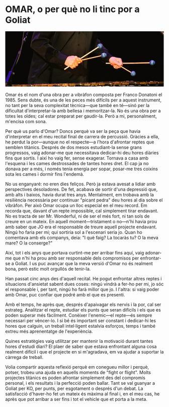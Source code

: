 # OMAR, o per què no li tinc por a Goliat

![](imatges/OMAR_imatge.jpg)

Omar és el nom d'una obra per a vibràfon composta per Franco Donatoni el 1985. Sens dubte, és una de les peces més difícils per a aquest instrument, no tant per la seva complexitat tècnica—que també en té—sinó per la dificultat d'interpretar-la amb bellesa i memoritzar-la. No és una obra per a totes les oïdes; cal estar preparat per gaudir-la. Però a mi, personalment, m'encisa com sona.

Per què us parlo d'Omar? Doncs perquè va ser la peça que havia d'interpretar en el meu recital final de carrera de percussió. Gràcies a ella, he perdut la por—aunque no el respecte—a l'hora d'afrontar reptes que semblen titànics. Després de dos mesos estudiant-la sense grans progressos, vaig adonar-me que necessitava dedicar-hi deu hores diàries fins que sortís. I així ho vaig fer, sense exagerar. Tornava a casa amb l'esquena i les cames destrossades de tantes hores dret. El cap ja no donava per a més, i només tenia energia per sopar, posar-me tres coixins sota les cames i dormir fins l'endemà.

No us enganyaré: no eren dies feliços. Però ja estava avesat a lidiar amb perspectives desoladores. De fet, acabava de sortir d'una depressió que, amb alts i baixos, havia durat tres anys. Mentalment, em trobava amb la resiliència necessària per continuar "picant pedra" deu hores al dia sobre el vibràfon. Per això Omar ocupa un lloc especial en el meu record. Em recorda que, davant d'un repte impossible, cal simplement tirar endavant. No es tracta de ser Mr. Wonderful, ni de ser el més fort, ni tan sols de creure en un mateix. En aquell moment—tristament o no—n'hi havia prou amb saber que JO era el responsable de treure aquell projecte endavant. Ningú ho faria per mi; qui sortiria sol a l'escenari seria jo. Quan ho comentava amb els companys, deia: "I què faig? La tocaràs tu? O la meva mare? O la conserge?"

Així, tot i els anys que portava curtint-me per arribar fins aquí, vaig adonar-me que n'hi ha prou amb ser responsable dels compromisos per enfrontar-se a Goliat. I us puc avançar que la meva versió d'Omar no és realment bona, però estic molt orgullós de tenir-la.

Han passat cinc anys des d'aquell recital. He pogut enfrontar altres reptes i situacions d'ansietat sabent dues coses: ningú vindrà a fer-ho per mi, jo sóc el responsable i, per tant, ningú ho farà millor que jo. I l'altra: si vaig poder amb Omar, puc confiar que podré amb el que es presenti.

Amb el temps, he après que, després d'apaivagar els nervis i la por, cal ser estrateg. Analitzar el repte, estudiar els punts que seran difícils i els que es poden superar més fàcilment. Conèixer l'enemic—el repte—és sempre necessari per vèncer-lo. I si bé és important ser constant i dedicar-hi les hores que calguin, un treball intel·ligent estalvia esforços, temps i també extreu més aprenentatge de l'experiència.

Quines estratègies vaig utilitzar per mantenir la motivació durant tantes hores d'estudi diari? El plaer de saber que estava enfrontant alguna cosa realment difícil i que el projecte en si m'agradava, em va ajudar a suportar la càrrega de treball.

Volia compartir aquesta reflexió perquè em conegueu millor i perquè, potser, trobeu una ajuda en aquells moments de "fight or flight". Molts projectes titànics es poden afrontar simplement des del compromís personal, i els resultats i la perfecció poden ballar. Tant se val guanyar a Goliat per KO, per punts, per esgotament o després d'un debat. La satisfacció d'haver-ho fet un mateix és màxima al final i, en el meu cas, he après que pot arribar a ser fins i tot el vehicle que et porta a la meta.
